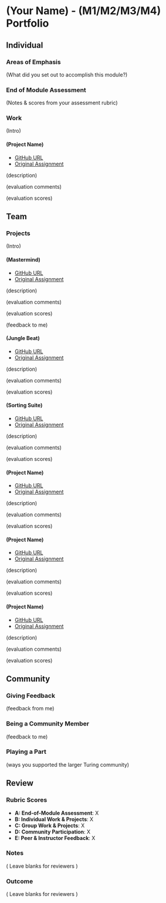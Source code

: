 # (Your Name) - (M1/M2/M3/M4) Portfolio

## Individual

### Areas of Emphasis

(What did you set out to accomplish this module?)

### End of Module Assessment

(Notes & scores from your assessment rubric)

### Work

(Intro)

#### (Project Name)

* [GitHub URL]()
* [Original Assignment]()

(description)

(evaluation comments)

(evaluation scores)

## Team

### Projects

(Intro)

#### (Mastermind)

* [GitHub URL](https://github.com/concach/mastermind.git)
* [Original Assignment]()

(description)

(evaluation comments)

(evaluation scores)

(feedback to me)

#### (Jungle Beat)

* [GitHub URL](https://github.com/concach/jungle_beat.git)
* [Original Assignment]()

(description)

(evaluation comments)

(evaluation scores)

#### (Sorting Suite)

* [GitHub URL]()
* [Original Assignment](https://github.com/turingschool/curriculum/blob/master/source/projects/sorting_suite.markdown)

(description)

(evaluation comments)

(evaluation scores)

#### (Project Name)

* [GitHub URL]()
* [Original Assignment]()

(description)

(evaluation comments)

(evaluation scores)

#### (Project Name)

* [GitHub URL]()
* [Original Assignment]()

(description)

(evaluation comments)

(evaluation scores)

#### (Project Name)

* [GitHub URL]()
* [Original Assignment]()

(description)

(evaluation comments)

(evaluation scores)

## Community

### Giving Feedback

(feedback from me)

### Being a Community Member

(feedback to me)

### Playing a Part

(ways you supported the larger Turing community)

## Review

### Rubric Scores

* **A: End-of-Module Assessment**: X
* **B: Individual Work & Projects**: X
* **C: Group Work & Projects**: X
* **D: Community Participation**: X
* **E: Peer & Instructor Feedback**: X

### Notes

( Leave blanks for reviewers )

### Outcome

( Leave blanks for reviewers )
